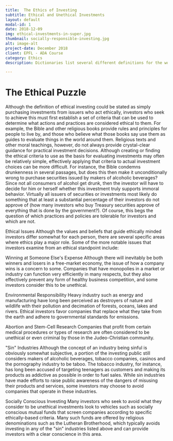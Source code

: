 ```yaml
---
title:  The Ethics of Investing
subtitle: Ethical and Unethical Investments
layout: default
modal-id: 1
date: 2018-12-09
img: ethical-investments-in-super.jpg
thumbnail: socially-responsible-investing.jpg
alt: image-alt
project-date: December 2018
client: EPFL - ADA Course
category: Ethics
description: Dictionaries list several different definitions for the word "ethics." The primary definition is a system of moral principles, and a secondary definition is that ethics are the rules of conduct as used by a specific group or culture. The final definition of ethics is a branch of philosophy dealing with values relating to human conduct, with respect to the right and wrong of certain actions and their respective motives and consequences. The proper application of ethics to investments is a highly subjective topic that can raise some difficult questions for both investors and regulatory agencies.

---
```


# The Ethical Puzzle
Although the definition of ethical investing could be stated as simply purchasing investments from issuers who act ethically, investors who seek to achieve this must first establish a set of criteria that can be used to determine what actions and practices are considered ethical to them. For example, the Bible and other religious books provide rules and principles for people to live by, and those who believe what those books say use them as guides to evaluate things in the world around them. Religious texts and other moral teachings, however, do not always provide crystal-clear guidance for practical investment decisions.
Although creating or finding the ethical criteria to use as the basis for evaluating investments may often be relatively simple, effectively applying that criteria to actual investment choices can be more difficult. For instance, the Bible condemns drunkenness in several passages, but does this then make it unconditionally wrong to purchase securities issued by makers of alcoholic beverages? Since not all consumers of alcohol get drunk, then the investor will have to decide for him or herself whether this investment truly supports immoral behavior. Virtually all issuers of securities or investments most likely do something that at least a substantial percentage of their investors do not approve of (how many investors who buy Treasury securities approve of everything that is done by the government?). Of course, this begs the question of which practices and policies are tolerable for investors and which are not.

Ethical Issues
Although the values and beliefs that guide ethically minded investors differ somewhat for each person, there are several specific areas where ethics play a major role. Some of the more notable issues that investors examine from an ethical standpoint include:

Winning at Someone Else's Expense
Although there will inevitably be both winners and losers in a free-market economy, the issue of how a company wins is a concern to some. Companies that have monopolies in a market or industry can function very efficiently in many respects, but they also effectively prevent any form of healthy business competition, and some investors consider this to be unethical.

Environmental Responsibility
Heavy industry such as energy and manufacturing have long been perceived as destroyers of nature and wildlife with their pollution and decimation of forests, oceans, lakes and rivers. Ethical investors favor companies that replace what they take from the earth and adhere to governmental standards for emissions.

Abortion and Stem-Cell Research
Companies that profit from certain medical procedures or types of research are often considered to be unethical or even criminal by those in the Judeo-Christian community.

"Sin" Industries
Although the concept of an industry being sinful is obviously somewhat subjective, a portion of the investing public still considers makers of alcoholic beverages, tobacco companies, casinos and the pornography industry to be taboo. The tobacco industry, for instance, has long been accused of targeting teenagers as customers and making its products as addictive as possible in order to fuel sales. While sin industries have made efforts to raise public awareness of the dangers of misusing their products and services, some investors may choose to avoid companies that operate in these industries.

Socially Conscious Investing
Many investors who seek to avoid what they consider to be unethical investments look to vehicles such as socially conscious mutual funds that screen companies according to specific ethically-based criteria. Many such funds are offered by religious denominations such as the Lutheran Brotherhood, which typically avoids investing in any of the "sin" industries listed above and can provide investors with a clear conscience in this area.